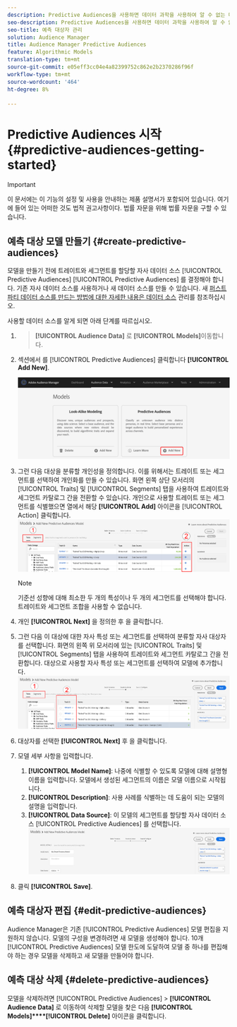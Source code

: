 ```yaml
---
description: Predictive Audiences을 사용하면 데이터 과학을 사용하여 알 수 없는 대상을 실시간으로 개별 성향으로 분류할 수 있습니다.
seo-description: Predictive Audiences을 사용하면 데이터 과학을 사용하여 알 수 없는 대상을 실시간으로 개별 성향으로 분류할 수 있습니다.
seo-title: 예측 대상자 관리
solution: Audience Manager
title: Audience Manager Predictive Audiences
feature: Algorithmic Models
translation-type: tm+mt
source-git-commit: e05eff3cc04e4a82399752c862e2b2370286f96f
workflow-type: tm+mt
source-wordcount: '464'
ht-degree: 8%

---
```



# Predictive Audiences 시작 {#predictive-audiences-getting-started}

>[!IMPORTANT]
>이 문서에는 이 기능의 설정 및 사용을 안내하는 제품 설명서가 포함되어 있습니다. 여기에 들어 있는 어떠한 것도 법적 권고사항이다. 법률 자문을 위해 법률 자문을 구할 수 있습니다.

## 예측 대상 모델 만들기 {#create-predictive-audiences}

모델을 만들기 전에 트레이트와 세그먼트를 할당할 자사 데이터 소스 [!UICONTROL Predictive Audiences] [!UICONTROL Predictive Audiences] 를 결정해야 합니다. 기존 자사 데이터 소스를 사용하거나 새 데이터 소스를 만들 수 있습니다. 새 [퍼스트 파티 데이터 소스를 만드는 방법에 대한 자세한 내용은 데이터 소스](https://docs.adobe.com/content/help/en/audience-manager/user-guide/features/data-sources/manage-datasources.html) 관리를 참조하십시오.

사용할 데이터 소스를 알게 되면 아래 단계를 따르십시오.

1. > **[!UICONTROL Audience Data]** 로 **[!UICONTROL Models]**&#x200B;이동합니다.
1. 섹션에서 를 [!UICONTROL Predictive Audiences] 클릭합니다 **[!UICONTROL Add New]**.

   ![smart-persona-add](assets/predictive-audiences-add.png)

1. 그런 다음 대상을 분류할 개인성을 정의합니다. 이를 위해서는 트레이트 또는 세그먼트를 선택하여 개인화를 만들 수 있습니다. 화면 왼쪽 상단 모서리의 [!UICONTROL Traits] 및 [!UICONTROL Segments] 탭을 사용하여 트레이트와 세그먼트 카탈로그 간을 전환할 수 있습니다. 개인으로 사용할 트레이트 또는 세그먼트를 식별했으면 열에서 해당 **[!UICONTROL Add]** 아이콘을 [!UICONTROL Action] 클릭합니다.
   ![smart-persona-select-personas](assets/predictive-audiences-persona.png)
   >[!NOTE]
   >기준선 성향에 대해 최소한 두 개의 특성이나 두 개의 세그먼트를 선택해야 합니다. 트레이트와 세그먼트 조합을 사용할 수 없습니다.
1. 개인 **[!UICONTROL Next]** 을 정의한 후 을 클릭합니다.
1. 그런 다음 이 대상에 대한 자사 특성 또는 세그먼트를 선택하여 분류할 자사 대상자를 선택합니다. 화면의 왼쪽 위 모서리에 있는 [!UICONTROL Traits] 및 [!UICONTROL Segments] 탭을 사용하여 트레이트와 세그먼트 카탈로그 간을 전환합니다. 대상으로 사용할 자사 특성 또는 세그먼트를 선택하여 모델에 추가합니다.
   ![smart-persona-select-audience](assets/predictive-audiences-audience.png)
1. 대상자를 선택한 **[!UICONTROL Next]** 후 을 클릭합니다.
1. 모델 세부 사항을 입력합니다.
   1. **[!UICONTROL Model Name]**: 나중에 식별할 수 있도록 모델에 대해 설명형 이름을 입력합니다. 모델에서 생성된 세그먼트의 이름은 모델 이름으로 시작됩니다.
   2. **[!UICONTROL Description]**: 사용 사례를 식별하는 데 도움이 되는 모델의 설명을 입력합니다.
   3. **[!UICONTROL Data Source]**: 이 모델의 세그먼트를 할당할 자사 데이터 소스 [!UICONTROL Predictive Audiences] 를 선택합니다.
      ![predictive-audiences-save](assets/predictive-audiences-save.png)
1. 클릭 **[!UICONTROL Save]**.

## 예측 대상자 편집 {#edit-predictive-audiences}

Audience Manager은 기존 [!UICONTROL Predictive Audiences] 모델 편집을 지원하지 않습니다. 모델의 구성을 변경하려면 새 모델을 생성해야 합니다. 10개 [!UICONTROL Predictive Audiences] 모델 한도에 도달하여 모델 중 하나를 편집해야 하는 경우 모델을 삭제하고 새 모델을 만들어야 합니다.

## 예측 대상 삭제 {#delete-predictive-audiences}

모델을 삭제하려면 [!UICONTROL Predictive Audiences] > **[!UICONTROL Audience Data]** 로 이동하여 삭제할 모델을 찾은 다음 **[!UICONTROL Models]****[!UICONTROL Delete]** 아이콘을 클릭합니다.
